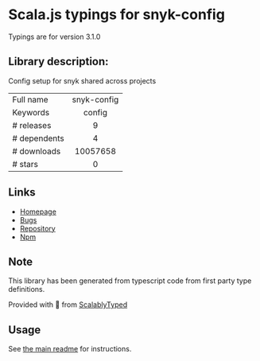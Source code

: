 
# Scala.js typings for snyk-config

Typings are for version 3.1.0

## Library description:
Config setup for snyk shared across projects

|                    |                 |
| ------------------ | :-------------: |
| Full name          | snyk-config |
| Keywords           | config |
| # releases         | 9 |
| # dependents       | 4 |
| # downloads        | 10057658 |
| # stars            | 0 |

## Links
- [Homepage](https://github.com/snyk/config#readme)
- [Bugs](https://github.com/snyk/config/issues)
- [Repository](https://github.com/snyk/config)
- [Npm](https://www.npmjs.com/package/snyk-config)
    


## Note
This library has been generated from typescript code from first party type definitions.

Provided with :purple_heart: from [ScalablyTyped](https://github.com/oyvindberg/ScalablyTyped)

## Usage
See [the main readme](../../readme.md) for instructions.


